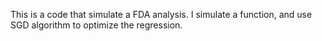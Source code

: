This is a code that simulate a FDA analysis. I simulate a function, and use SGD algorithm to optimize the regression.
